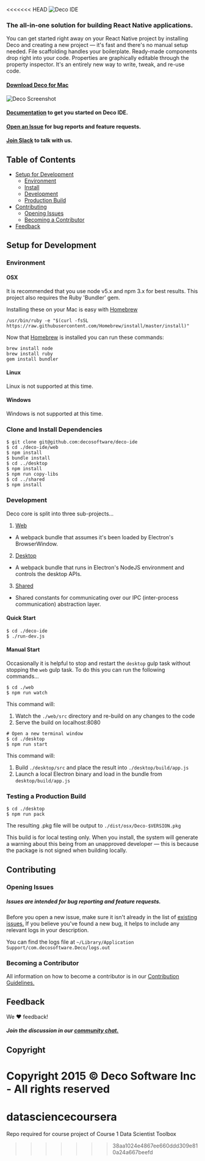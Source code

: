 <<<<<<< HEAD
![Deco IDE](https://camo.githubusercontent.com/310b468e29288459ca36b1a54b3b311cf9e31bd4/68747470733a2f2f73332d75732d776573742d322e616d617a6f6e6177732e636f6d2f696d686f73742f4465636f4944454c6f676f25343032782e706e67)

### The all-in-one solution for building React Native applications.

You can get started right away on your React Native project by installing Deco and creating a new project — it's fast and there's no manual setup needed. File scaffolding handles your boilerplate. Ready-made components drop right into your code. Properties are graphically editable through the property inspector. It's an entirely new way to write, tweak, and re-use code.

#### [Download Deco for Mac](https://www.decosoftware.com/download)

![Deco Screenshot](http://i.imgur.com/KoZrWoF.png)

#### [Documentation](https://www.decosoftware.com/docs) to get you started on Deco IDE.
#### [Open an Issue](#opening-issues) for bug reports and feature requests.
#### [Join Slack](https://decoslackin.herokuapp.com) to talk with us.

## Table of Contents

- [Setup for Development](#setup-for-development)
  - [Environment](#environment)
  - [Install](#clone-and-install-dependencies)
  - [Development](#development)
  - [Production Build](#testing-a-production-build)
- [Contributing](#contributing)
  - [Opening Issues](#opening-issues)
  - [Becoming a Contributor](#becoming-a-contributor)
- [Feedback](#feedback)

## Setup for Development

### Environment

#### OSX

It is recommended that you use node v5.x and npm 3.x for best results. This project also requires the Ruby 'Bundler' gem.

Installing these on your Mac is easy with [Homebrew](brew.sh)
```
/usr/bin/ruby -e "$(curl -fsSL https://raw.githubusercontent.com/Homebrew/install/master/install)"
```

Now that [Homebrew](brew.sh) is installed you can run these commands:

```
brew install node
brew install ruby
gem install bundler
```

#### Linux

Linux is not supported at this time.

#### Windows

Windows is not supported at this time.

### Clone and Install Dependencies
```
$ git clone git@github.com:decosoftware/deco-ide
$ cd ./deco-ide/web
$ npm install
$ bundle install
$ cd ../desktop
$ npm install
$ npm run copy-libs
$ cd ../shared
$ npm install
```

### Development

Deco core is split into three sub-projects...

1. [Web](web/README.md)
  - A webpack bundle that assumes it's been loaded by Electron's BrowserWindow.
2. [Desktop](desktop/README.md)
  - A webpack bundle that runs in Electron's NodeJS environment and controls the desktop APIs.
3. [Shared](shared/README.md)
  - Shared constants for communicating over our IPC (inter-process communication) abstraction layer.

#### Quick Start
```
$ cd ./deco-ide
$ ./run-dev.js
```

#### Manual Start
Occasionally it is helpful to stop and restart the `desktop` gulp task without stopping the `web` gulp task. To do this you can run the following commands...

```
$ cd ./web
$ npm run watch

```
This command will:
1. Watch the `./web/src` directory and re-build on any changes to the code
2. Serve the build on localhost:8080

```
# Open a new terminal window
$ cd ./desktop
$ npm run start
```

This command will:
1. Build `./desktop/src` and place the result into `./desktop/build/app.js`
2. Launch a local Electron binary and load in the bundle from `desktop/build/app.js`

### Testing a Production Build

```
$ cd ./desktop
$ npm run pack
```

The resulting .pkg file will be output to `./dist/osx/Deco-$VERSION.pkg`

This build is for local testing only. When you install, the system will generate a warning about this being from an unapproved developer — this is because the package is not signed when building locally.

## Contributing

### Opening Issues

##### Issues are intended for bug reporting and feature requests.

Before you open a new issue, make sure it isn't already in the list of [existing issues.](http://www.github.com/decosoftware/deco-ide/issues) If you believe you've found a new bug, it helps to include any relevant logs in your description.

You can find the logs file at `~/Library/Application Support/com.decosoftware.Deco/logs.out`

### Becoming a Contributor

All information on how to become a contributor is in our [Contribution Guidelines.](CONTRIBUTING.md)

## Feedback

We :heart: feedback!

##### Join the discussion in our [community chat.](https://decoslackin.herokuapp.com)

## Copyright

Copyright 2015 © Deco Software Inc - All rights reserved
=======
# datasciencecoursera
Repo required for course project of Course 1 Data Scientist Toolbox
>>>>>>> 38aa1024e4867ee660ddd309e810a24a667beefd
